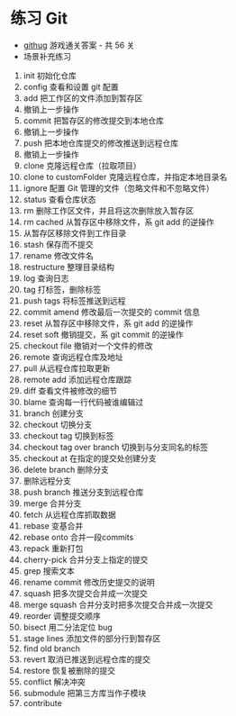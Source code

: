 # 练习 Git

- [githug](./githug.md) 游戏通关答案 - 共 56 关
- 场景补充练习

1. init 初始化仓库
2. config 查看和设置 git 配置
3. add 把工作区的文件添加到暂存区
4. 撤销上一步操作
5. commit 把暂存区的修改提交到本地仓库
6. 撤销上一步操作
7. push 把本地仓库提交的修改推送到远程仓库
8. 撤销上一步操作
9. clone 克隆远程仓库（拉取项目）
10. clone to customFolder 克隆远程仓库，并指定本地目录名
11. ignore 配置 Git 管理的文件（忽略文件和不忽略文件）
12. status 查看仓库状态
13. rm 删除工作区文件，并且将这次删除放入暂存区
14. rm cached 从暂存区中移除文件，系 git add 的逆操作
15. 从暂存区移除文件到工作目录
16. stash 保存而不提交
17. rename 修改文件名
18. restructure 整理目录结构
19. log 查询日志
20. tag 打标签，删除标签
21. push tags 将标签推送到远程
22. commit amend 修改最后一次提交的 commit 信息
23. reset 从暂存区中移除文件，系 git add 的逆操作
24. reset soft 撤销提交，系 git commit 的逆操作
25. checkout file 撤销对一个文件的修改
26. remote 查询远程仓库及地址
27. pull 从远程仓库拉取更新
28. remote add 添加远程仓库跟踪
29. diff 查看文件被修改的细节
30. blame 查询每一行代码被谁编辑过
31. branch 创建分支
32. checkout 切换分支
33. checkout tag 切换到标签
34. checkout tag over branch 切换到与分支同名的标签
35. checkout at 在指定的提交处创建分支
36. delete branch 删除分支
37. 删除远程分支
38. push branch 推送分支到远程仓库
39. merge 合并分支
40. fetch 从远程仓库抓取数据
41. rebase 变基合并
42. rebase onto 合并一段commits
43. repack 重新打包
44. cherry-pick 合并分支上指定的提交
45. grep 搜索文本
46. rename commit 修改历史提交的说明
47. squash 把多次提交合并成一次提交
48. merge squash 合并分支时把多次提交合并成一次提交
49. reorder 调整提交顺序
50. bisect 用二分法定位 bug
51. stage lines 添加文件的部分行到暂存区
52. find old branch
53. revert 取消已推送到远程仓库的提交
54. restore 恢复被删除的提交
55. conflict 解决冲突
56. submodule 把第三方库当作子模块
57. contribute

